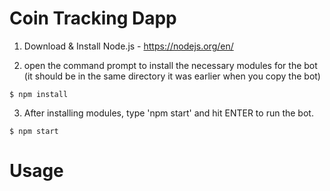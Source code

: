 # Coin Tracking Dapp

1) Download & Install Node.js - https://nodejs.org/en/

2) open the command prompt to install the necessary modules for the bot (it should be in the same directory it was earlier when you copy the bot)

```
$ npm install
```

3) After installing modules, type 'npm start' and hit ENTER to run the bot.

```
$ npm start

```
# Usage
